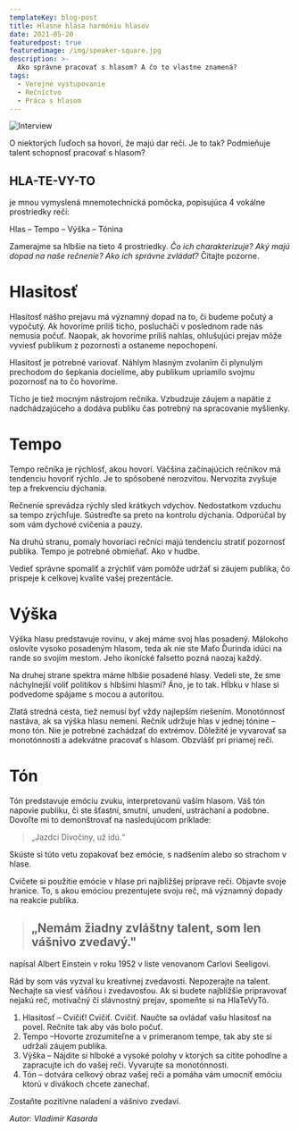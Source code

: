 ```yaml
---
templateKey: blog-post
title: Hlasne hlása harmóniu hlasov
date: 2021-05-20
featuredpost: true
featuredimage: /img/speaker-square.jpg
description: >-
  Ako správne pracovať s hlasom? A čo to vlastne znamená?
tags:
  - Verejné vystupovanie
  - Rečníctvo
  - Práca s hlasom
---
```

![Interview](/img/blog-index-wide.jpg)

O niektorých ľuďoch sa hovorí, že majú dar reči. Je to tak? Podmieňuje talent schopnosť pracovať s hlasom? 

## HLA-TE-VY-TO

je mnou vymyslená mnemotechnická pomôcka, popisujúca 4 vokálne prostriedky reči:  

Hlas – Tempo – Výška – Tónina 

Zamerajme sa hlbšie na tieto 4 prostriedky. *Čo ich charakterizuje? Aký majú dopad na naše rečnenie? Ako ich správne zvládať?* Čítajte pozorne. 

# Hlasitosť
Hlasitosť nášho prejavu má významný dopad na to, či budeme počutý a vypočutý. Ak hovoríme príliš ticho, poslucháči v poslednom rade nás nemusia počuť. Naopak, ak hovoríme príliš nahlas, ohlušujúci prejav môže vyviesť publikum z pozornosti a ostaneme nepochopení. 

Hlasitosť je potrebné variovať. Náhlym hlasným zvolaním či plynulým prechodom do šepkania docielime, aby publikum upriamilo svojmu pozornosť na to čo hovoríme. 

Ticho je tiež mocným nástrojom rečníka. Vzbudzuje záujem a napätie z nadchádzajúceho a dodáva publiku čas potrebný na spracovanie myšlienky.

# Tempo
Tempo rečníka je rýchlosť, akou hovorí. Väčšina začínajúcich rečníkov má tendenciu hovoriť rýchlo. Je to spôsobené nerozvitou. Nervozita zvyšuje tep a frekvenciu dýchania. 

Rečnenie sprevádza rýchly sled krátkych vdychov. Nedostatkom vzduchu sa tempo zrýchľuje. Sústreďte sa preto na kontrolu dýchania. Odporúčal by som vám dychové cvičenia a pauzy. 

Na druhú stranu, pomaly hovoriaci rečníci majú tendenciu stratiť pozornosť publika. Tempo je potrebné obmieňať. Ako v hudbe.

Vedieť správne spomaliť a zrýchliť vám pomôže udržať si záujem publika, čo prispeje k celkovej kvalite vašej prezentácie.

# Výška
Výška hlasu predstavuje rovinu, v akej máme svoj hlas posadený. Málokoho oslovíte vysoko posadeným hlasom, teda ak nie ste Maťo Ďurinda idúci na rande so svojím mestom. Jeho ikonické falsetto pozná naozaj každý. 

Na druhej strane spektra máme hlbšie posadené hlasy. Vedeli ste, že sme náchylnejší voliť politikov s hlbšími hlasmi? Áno, je to tak. Hĺbku v hlase si podvedome spájame s mocou a autoritou. 

Zlatá stredná cesta, tiež nemusí byť vždy najlepším riešením. Monotónnosť nastáva, ak sa výška hlasu nemení. Rečník udržuje hlas v jednej tónine – mono tón. Nie je potrebné zachádzať do extrémov. Dôležité je vyvarovať sa monotónnosti a adekvátne pracovať s hlasom. Obzvlášť pri priamej reči. 

# Tón 
Tón predstavuje emóciu zvuku, interpretovanú vaším hlasom. Váš tón napovie publiku, či ste šťastní, smutní, unudení, ustráchaní a podobne. Dovoľte mi to demonštrovať na nasledujúcom príklade:

>  „Jazdci Divočiny, už idú.“ 

Skúste si túto vetu zopakovať bez emócie, s nadšením alebo so strachom v hlase.  

Cvičete si použitie emócie v hlase pri najbližšej príprave reči. Objavte svoje hranice. To, s akou emóciou prezentujete svoju reč, má významný dopady na reakcie publika. 

> ## „Nemám žiadny zvláštny talent, som len vášnivo zvedavý."
napísal Albert Einstein v roku 1952 v liste venovanom Carlovi Seeligovi. 

Rád by som vás vyzval ku kreatívnej zvedavosti. Nepozerajte na talent. Nechajte sa viesť vášňou i zvedavosťou. Ak si budete najbližšie pripravovať nejakú reč, motivačný či slávnostný prejav, spomeňte si na HlaTeVyTó.
1.	Hlasitosť – Cvičiť! Cvičiť. Cvičiť. Naučte sa ovládať vašu hlasitosť na povel. Rečnite tak aby vás bolo počuť.
2.	Tempo –Hovorte zrozumiteľne a v primeranom tempe, tak aby ste si udržali záujem publika. 
3.	Výška – Nájdite si hlboké a vysoké polohy v ktorých sa cítite pohodlne a zapracujte ich do vašej reči. Vyvarujte sa monotónnosti.
4.	Tón – dotvára celkový obraz vašej reči a pomáha vám umocniť emóciu ktorú v divákoch chcete zanechať.

Zostaňte pozitívne naladení a vášnivo zvedaví. 

*Autor: Vladimír Kasarda*
